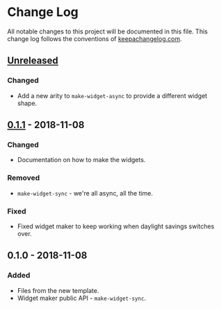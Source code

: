 # Change Log
All notable changes to this project will be documented in this file. This change log follows the conventions of [keepachangelog.com](http://keepachangelog.com/).

## [Unreleased]
### Changed
- Add a new arity to `make-widget-async` to provide a different widget shape.

## [0.1.1] - 2018-11-08
### Changed
- Documentation on how to make the widgets.

### Removed
- `make-widget-sync` - we're all async, all the time.

### Fixed
- Fixed widget maker to keep working when daylight savings switches over.

## 0.1.0 - 2018-11-08
### Added
- Files from the new template.
- Widget maker public API - `make-widget-sync`.

[Unreleased]: https://github.com/your-name/liberator-tutorial/compare/0.1.1...HEAD
[0.1.1]: https://github.com/your-name/liberator-tutorial/compare/0.1.0...0.1.1
